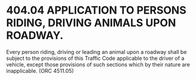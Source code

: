 404.04 APPLICATION TO PERSONS RIDING, DRIVING ANIMALS UPON ROADWAY.
===================================================================

Every person riding, driving or leading an animal upon a roadway shall
be subject to the provisions of this Traffic Code applicable to the
driver of a vehicle, except those provisions of such sections which by
their nature are inapplicable. (ORC 4511.05)
